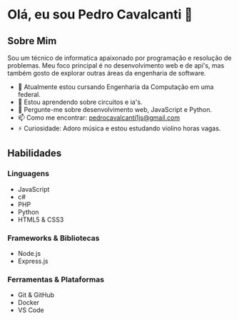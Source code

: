 # Olá, eu sou Pedro Cavalcanti 👋

## Sobre Mim

Sou um técnico de informatica apaixonado por programação e resolução de problemas. Meu foco principal é no desenvolvimento web e de api's, mas também gosto de explorar outras áreas da engenharia de software.

- 🔭 Atualmente estou cursando Engenharia da Computação em uma federal.
- 🌱 Estou aprendendo sobre circuitos e ia's.
- 💬 Pergunte-me sobre desenvolvimento web, JavaScript e Python.
- 📫 Como me encontrar: pedrocavalcanti1js@gmail.com
- ⚡ Curiosidade: Adoro música e estou estudando violino horas vagas.

## Habilidades

### Linguagens
- JavaScript
- c#
- PHP
- Python
- HTML5 & CSS3

### Frameworks & Bibliotecas
- Node.js
- Express.js

### Ferramentas & Plataformas
- Git & GitHub
- Docker
- VS Code

<!--

## Projetos

### Projeto 1: Portfólio Pessoal
Um site de portfólio pessoal para mostrar meus projetos e habilidades.
- **Tecnologias**: HTML, CSS, JavaScript
- **Repositório no GitHub**: [Portfólio](https://github.com/PedroCavalcanti-coder/portfolio)

### Projeto 2: Aplicativo de Gerenciamento de Tarefas
Um aplicativo de gerenciamento de tarefas para ajudar os usuários a organizar suas tarefas diárias.
- **Tecnologias**: React, Node.js, Express.js, MongoDB
- **Repositório no GitHub**: [Gerenciador de Tarefas](https://github.com/PedroCavalcanti-coder/task-manager)

### Projeto 3: Plataforma de Blog
Uma plataforma de blog onde os usuários podem criar e compartilhar seus blogs.
- **Tecnologias**: Python, Django, SQLite
- **Repositório no GitHub**: [Plataforma de Blog](https://github.com/PedroCavalcanti-coder/blog-platform)

## Conecte-se Comigo
- [LinkedIn](https://www.linkedin.com/in/pedro-cavalcanti/)
- [Twitter](https://twitter.com/pedrocavalcanti)
- [GitHub](https://github.com/PedroCavalcanti-coder)

-->
